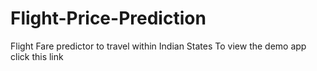 # Flight-Price-Prediction
Flight Fare predictor to travel within Indian States
To view the demo app click this link 

